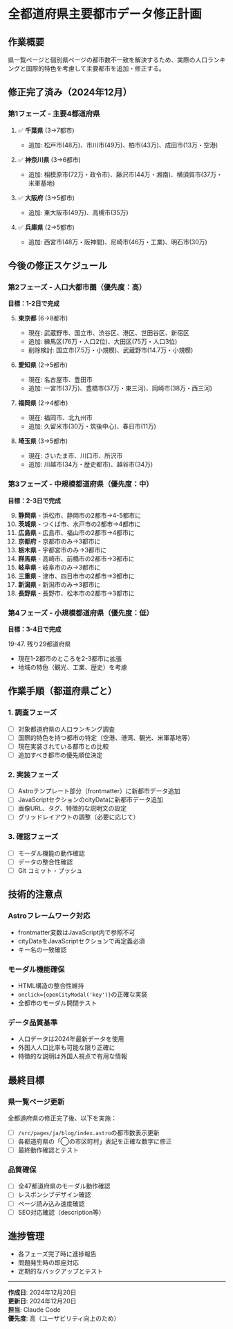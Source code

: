 # 全都道府県主要都市データ修正計画

## 作業概要
県一覧ページと個別県ページの都市数不一致を解決するため、実際の人口ランキングと国際的特色を考慮して主要都市を追加・修正する。

## 修正完了済み（2024年12月）
### 第1フェーズ - 主要4都道府県
1. ✅ **千葉県** (3→7都市)
   - 追加: 松戸市(48万)、市川市(49万)、柏市(43万)、成田市(13万・空港)
   
2. ✅ **神奈川県** (3→6都市)
   - 追加: 相模原市(72万・政令市)、藤沢市(44万・湘南)、横須賀市(37万・米軍基地)
   
3. ✅ **大阪府** (3→5都市)
   - 追加: 東大阪市(49万)、高槻市(35万)
   
4. ✅ **兵庫県** (2→5都市)
   - 追加: 西宮市(48万・阪神間)、尼崎市(46万・工業)、明石市(30万)

## 今後の修正スケジュール

### 第2フェーズ - 人口大都市圏（優先度：高）
**目標：1-2日で完成**

5. **東京都** (6→8都市) 
   - 現在: 武蔵野市、国立市、渋谷区、港区、世田谷区、新宿区
   - 追加: 練馬区(76万・人口2位)、大田区(75万・人口3位)
   - 削除検討: 国立市(7.5万・小規模)、武蔵野市(14.7万・小規模)

6. **愛知県** (2→5都市)
   - 現在: 名古屋市、豊田市
   - 追加: 一宮市(37万)、豊橋市(37万・東三河)、岡崎市(38万・西三河)

7. **福岡県** (2→4都市)
   - 現在: 福岡市、北九州市
   - 追加: 久留米市(30万・筑後中心)、春日市(11万)

8. **埼玉県** (3→5都市)
   - 現在: さいたま市、川口市、所沢市
   - 追加: 川越市(34万・歴史都市)、越谷市(34万)

### 第3フェーズ - 中規模都道府県（優先度：中）
**目標：2-3日で完成**

9. **静岡県** - 浜松市、静岡市の2都市→4-5都市に
10. **茨城県** - つくば市、水戸市の2都市→4都市に
11. **広島県** - 広島市、福山市の2都市→4都市に
12. **京都府** - 京都市のみ→3都市に
13. **栃木県** - 宇都宮市のみ→3都市に
14. **群馬県** - 高崎市、前橋市の2都市→3都市に
15. **岐阜県** - 岐阜市のみ→3都市に
16. **三重県** - 津市、四日市市の2都市→3都市に
17. **新潟県** - 新潟市のみ→3都市に
18. **長野県** - 長野市、松本市の2都市→3都市に

### 第4フェーズ - 小規模都道府県（優先度：低）
**目標：3-4日で完成**

19-47. 残り29都道府県
- 現在1-2都市のところを2-3都市に拡張
- 地域の特色（観光、工業、歴史）を考慮

## 作業手順（都道府県ごと）

### 1. 調査フェーズ
- [ ] 対象都道府県の人口ランキング調査
- [ ] 国際的特色を持つ都市の特定（空港、港湾、観光、米軍基地等）
- [ ] 現在実装されている都市との比較
- [ ] 追加すべき都市の優先順位決定

### 2. 実装フェーズ
- [ ] Astroテンプレート部分（frontmatter）に新都市データ追加
- [ ] JavaScriptセクションのcityDataに新都市データ追加
- [ ] 画像URL、タグ、特徴的な説明文の設定
- [ ] グリッドレイアウトの調整（必要に応じて）

### 3. 確認フェーズ
- [ ] モーダル機能の動作確認
- [ ] データの整合性確認
- [ ] Git コミット・プッシュ

## 技術的注意点

### Astroフレームワーク対応
- frontmatter変数はJavaScript内で参照不可
- cityDataをJavaScriptセクションで再定義必須
- キー名の一致確認

### モーダル機能確保
- HTML構造の整合性維持
- `onclick={openCityModal('key')}`の正確な実装
- 全都市のモーダル開閉テスト

### データ品質基準
- 人口データは2024年最新データを使用
- 外国人人口比率も可能な限り正確に
- 特徴的な説明は外国人視点で有用な情報

## 最終目標

### 県一覧ページ更新
全都道府県の修正完了後、以下を実施：
- [ ] `/src/pages/ja/blog/index.astro`の都市数表示更新
- [ ] 各都道府県の「◯の市区町村」表記を正確な数字に修正
- [ ] 最終動作確認とテスト

### 品質確保
- [ ] 全47都道府県のモーダル動作確認
- [ ] レスポンシブデザイン確認
- [ ] ページ読み込み速度確認
- [ ] SEO対応確認（description等）

## 進捗管理
- 各フェーズ完了時に進捗報告
- 問題発生時の即座対応
- 定期的なバックアップとテスト

---

**作成日**: 2024年12月20日  
**更新日**: 2024年12月20日  
**担当**: Claude Code  
**優先度**: 高（ユーザビリティ向上のため）